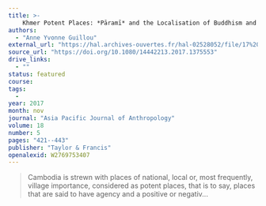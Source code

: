 ```yaml
---
title: >-
    Khmer Potent Places: *Pāramī* and the Localisation of Buddhism and Monarchy in Cambodia
authors:
  - "Anne Yvonne Guillou"
external_url: "https://hal.archives-ouvertes.fr/hal-02528052/file/17%20TAPJA_PotentPlaces_Parami_GUILLOU_Final.pdf"
source_url: "https://doi.org/10.1080/14442213.2017.1375553"
drive_links:
  - ""
status: featured
course: 
tags:
  - 
year: 2017
month: nov
journal: "Asia Pacific Journal of Anthropology"
volume: 18
number: 5
pages: "421--443"
publisher: "Taylor & Francis"
openalexid: W2769753407
---
```


> Cambodia is strewn with places of national, local or, most frequently, village importance, considered as potent places, that is to say, places that are said to have agency and a positive or negativ...

